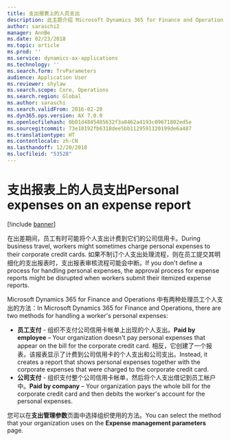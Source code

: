 ```yaml
---
title: 支出报表上的人员支出
description: 此主题介绍 Microsoft Dynamics 365 for Finance and Operations 中两种处理员工个人支出的方法。
author: saraschi2
manager: AnnBe
ms.date: 02/23/2018
ms.topic: article
ms.prod: ''
ms.service: dynamics-ax-applications
ms.technology: ''
ms.search.form: TrvParameters
audience: Application User
ms.reviewer: shylaw
ms.search.scope: Core, Operations
ms.search.region: Global
ms.author: saraschi
ms.search.validFrom: 2016-02-28
ms.dyn365.ops.version: AX 7.0.0
ms.openlocfilehash: 0b01d4845485632f3a8462a4193c09671802ed5e
ms.sourcegitcommit: 73e10192fb6318dee5bb1129591120199de6a487
ms.translationtype: HT
ms.contentlocale: zh-CN
ms.lasthandoff: 12/20/2018
ms.locfileid: "53528"
---
```

# <a name="personal-expenses-on-an-expense-report"></a><span data-ttu-id="24a85-103">支出报表上的人员支出</span><span class="sxs-lookup"><span data-stu-id="24a85-103">Personal expenses on an expense report</span></span>

[!include [banner](../includes/banner.md)]

<span data-ttu-id="24a85-104">在出差期间，员工有时可能将个人支出计费到它们的公司信用卡。</span><span class="sxs-lookup"><span data-stu-id="24a85-104">During business travel, workers might sometimes charge personal expenses to their corporate credit cards.</span></span> <span data-ttu-id="24a85-105">如果不制订个人支出处理流程，则在员工提交其明细化的支出报表时，支出报表审核流程可能会中断。</span><span class="sxs-lookup"><span data-stu-id="24a85-105">If you don't define a process for handling personal expenses, the approval process for expense reports might be disrupted when workers submit their itemized expense reports.</span></span> 

<span data-ttu-id="24a85-106">Microsoft Dynamics 365 for Finance and Operations 中有两种处理员工个人支出的方法：</span><span class="sxs-lookup"><span data-stu-id="24a85-106">In Microsoft Dynamics 365 for Finance and Operations, there are two methods for handling a worker's personal expenses:</span></span>

- <span data-ttu-id="24a85-107">**员工支付** - 组织不支付公司信用卡帐单上出现的个人支出。</span><span class="sxs-lookup"><span data-stu-id="24a85-107">**Paid by employee** – Your organization doesn't pay personal expenses that appear on the bill for the corporate credit card.</span></span> <span data-ttu-id="24a85-108">相反，它创建了一个报表，该报表显示了计费到公司信用卡的个人支出和公司支出。</span><span class="sxs-lookup"><span data-stu-id="24a85-108">Instead, it creates a report that shows personal expenses together with the corporate expenses that were charged to the corporate credit card.</span></span>
- <span data-ttu-id="24a85-109">**公司支付** - 组织支付整个公司信用卡帐单，然后将个人支出借记到员工帐户中。</span><span class="sxs-lookup"><span data-stu-id="24a85-109">**Paid by company** – Your organization pays the whole bill for the corporate credit card and then debits the worker's account for the personal expenses.</span></span>

<span data-ttu-id="24a85-110">您可以在**支出管理参数**页面中选择组织使用的方法。</span><span class="sxs-lookup"><span data-stu-id="24a85-110">You can select the method that your organization uses on the **Expense management parameters** page.</span></span>
